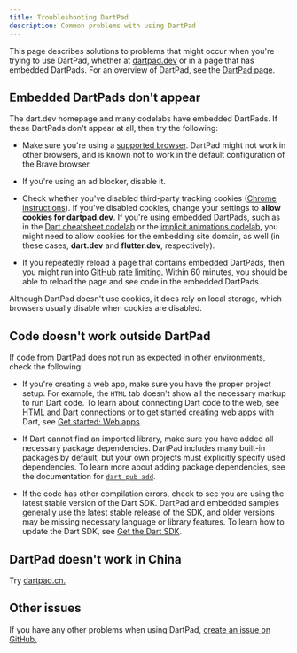 ```yaml
---
title: Troubleshooting DartPad
description: Common problems with using DartPad
---
```


This page describes solutions to problems that might occur when
you're trying to use DartPad, whether at [dartpad.dev]({{site.dartpad}})
or in a page that has embedded DartPads.
For an overview of DartPad, see the
[DartPad page](/tools/dartpad).


## Embedded DartPads don't appear

The dart.dev homepage and many codelabs have embedded DartPads.
If these DartPads don't appear at all,
then try the following:

* Make sure you're using a [supported browser][browser].
  DartPad might not work in other browsers, and is known not to work in
  the default configuration of the Brave browser.

* If you're using an ad blocker, disable it.

* Check whether you've disabled third-party
  tracking cookies ([Chrome instructions][chrome-cookies]).
  If you've disabled cookies, change your settings to
  **allow cookies for dartpad.dev**.
  If you're using embedded DartPads,
  such as in the [Dart cheatsheet codelab](/codelabs/dart-cheatsheet) or the
  [implicit animations codelab]({{site.flutter}}/docs/codelabs/implicit-animations),
  you might need to allow cookies for the embedding site domain, as well
  (in these cases, **dart.dev** and **flutter.dev**, respectively).

* If you repeatedly reload a page that contains embedded DartPads, 
  then you might run into [GitHub rate limiting.][]
  Within 60 minutes, you should be able to reload the page and see code in the embedded DartPads.

Although DartPad doesn't use cookies, it does rely on local storage,
which browsers usually disable when cookies are disabled.


## Code doesn't work outside DartPad

If code from DartPad does not run as expected in other environments,
check the following:

* If you're creating a web app,
  make sure you have the proper project setup.
  For example, the `HTML` tab doesn't show
  all the necessary markup to run Dart code.
  To learn about connecting Dart code to the web,
  see [HTML and Dart connections][]
  or to get started creating web apps with Dart,
  see [Get started: Web apps](/tutorials/web/get-started).

* If Dart cannot find an imported library,
  make sure you have added all necessary package dependencies.
  DartPad includes many built-in packages by default,
  but your own projects must explicitly specify used dependencies.
  To learn more about adding package dependencies,
  see the documentation for [`dart pub add`](/tools/pub/cmd/pub-add).

* If the code has other compilation errors,
  check to see you are using the latest stable version of the Dart SDK.
  DartPad and embedded samples 
  generally use the latest stable release of the SDK,
  and older versions may be missing necessary language or library features.
  To learn how to update the Dart SDK,
  see [Get the Dart SDK](/get-dart).
  

## DartPad doesn't work in China
  
Try [dartpad.cn.](https://dartpad.cn)


## Other issues

If you have any other problems when using DartPad,
[create an issue on GitHub.][new-issue]

[GitHub rate limiting.]: https://docs.github.com/en/rest/overview/resources-in-the-rest-api#rate-limiting
[browser]: /faq#q-what-browsers-do-you-support-as-javascript-compilation-targets
[chrome-cookies]: https://support.google.com/chrome/answer/95647
[new-issue]: https://github.com/dart-lang/dart-pad/issues/new
[HTML and Dart connections]: /tutorials/web/low-level-html/connect-dart-html#connections
